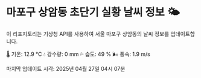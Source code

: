
# 마포구 상암동 초단기 실황 날씨 정보 🌤️

이 리포지토리는 기상청 API를 사용하여 서울 마포구 상암동의 날씨 정보를 업데이트합니다. 

🌡️ 기온: 12.9 ℃
💧 강수량: 0 mm
💦 습도: 49 %
🌬️ 풍속: 1.9 m/s

마지막 업데이트 시각: 2025년 04월 27일 04시 07분    
